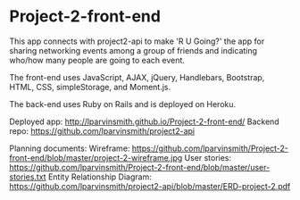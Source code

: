 # Project-2-front-end

This app connects with project2-api to make 'R U Going?' the app for sharing networking events among a group of friends and indicating who/how many people are going to each event.

The front-end uses JavaScript, AJAX, jQuery, Handlebars, Bootstrap, HTML, CSS, simpleStorage, and Moment.js.

The back-end uses Ruby on Rails and is deployed on Heroku.

Deployed app: http://lparvinsmith.github.io/Project-2-front-end/
Backend repo: https://github.com/lparvinsmith/project2-api

Planning documents:
Wireframe: https://github.com/lparvinsmith/Project-2-front-end/blob/master/project-2-wireframe.jpg
User stories: https://github.com/lparvinsmith/Project-2-front-end/blob/master/user-stories.txt
Entity Relationship Diagram: https://github.com/lparvinsmith/project2-api/blob/master/ERD-project-2.pdf
